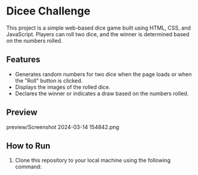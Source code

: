 # Dicee Challenge

This project is a simple web-based dice game built using HTML, CSS, and JavaScript. Players can roll two dice, and the winner is determined based on the numbers rolled.

## Features

- Generates random numbers for two dice when the page loads or when the "Roll" button is clicked.
- Displays the images of the rolled dice.
- Declares the winner or indicates a draw based on the numbers rolled.

## Preview

preview/Screenshot 2024-03-14 154842.png

## How to Run

1. Clone this repository to your local machine using the following command:
